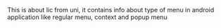 This is about lic from uni, it contains info about type of menu in android application like regular menu, context and popup menu
